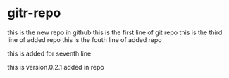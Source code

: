 # gitr-repo

this is the new repo in github
this is the first line of git repo
this is the third line of added repo
this is the fouth line of added repo




this is added for seventh line


this is version.0.2.1 added in repo


